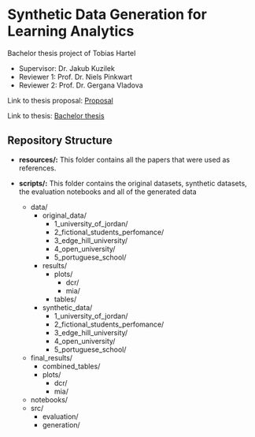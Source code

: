 # Synthetic Data Generation for Learning Analytics
Bachelor thesis project of Tobias Hartel

- Supervisor: Dr. Jakub Kuzilek
- Reviewer 1: Prof. Dr. Niels Pinkwart
- Reviewer 2: Prof. Dr. Gergana Vladova

Link to thesis proposal: [Proposal](https://www.overleaf.com/project/66ba05a898223c08af9bee3f)

Link to thesis:
[Bachelor thesis](https://latex.hu-berlin.de/project/6798c98d1a4191d5c3c6b51a)


## Repository Structure

- **resources/:**
This folder contains all the papers that were used as references.

- **scripts/:**
This folder contains the original datasets, synthetic datasets, the evaluation notebooks and all of the generated data
    - data/
        - original_data/
            - 1_university_of_jordan/
            - 2_fictional_students_perfomance/
            - 3_edge_hill_university/
            - 4_open_university/
            - 5_portuguese_school/
        - results/
            - plots/
                - dcr/
                - mia/
            - tables/
        - synthetic_data/
            - 1_university_of_jordan/
            - 2_fictional_students_perfomance/
            - 3_edge_hill_university/
            - 4_open_university/
            - 5_portuguese_school/
    - final_results/
        - combined_tables/
        - plots/
            - dcr/ 
            - mia/
    - notebooks/
    - src/
        - evaluation/
        - generation/